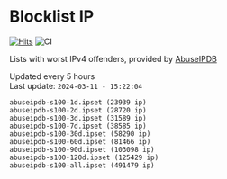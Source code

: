 # Blocklist IP

[![Hits](https://hits.seeyoufarm.com/api/count/incr/badge.svg?url=https%3A%2F%2Fgithub.com%2Fborestad%2Fblocklist-ip%2F&count_bg=%2379C83D&title_bg=%23555555&icon=&icon_color=%23E7E7E7&title=hits&edge_flat=false)](https://hits.seeyoufarm.com)  ![CI](https://img.shields.io/github/workflow/status/borestad/blocklist-ip/CI?style=flat-square)

Lists with worst IPv4 offenders, provided by [AbuseIPDB](https://www.abuseipdb.com/)

<!-- FOOTER-PLACEHOLDER -->
Updated every 5 hours<br>
Last update: `2024-03-11 - 15:22:04`
```
abuseipdb-s100-1d.ipset (23939 ip)
abuseipdb-s100-2d.ipset (28720 ip)
abuseipdb-s100-3d.ipset (31589 ip)
abuseipdb-s100-7d.ipset (38585 ip)
abuseipdb-s100-30d.ipset (58290 ip)
abuseipdb-s100-60d.ipset (81466 ip)
abuseipdb-s100-90d.ipset (103098 ip)
abuseipdb-s100-120d.ipset (125429 ip)
abuseipdb-s100-all.ipset (491479 ip)
```
